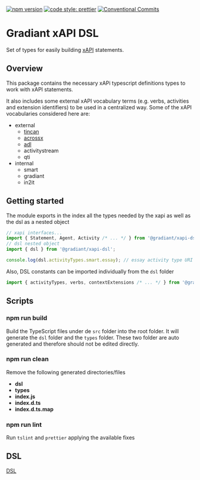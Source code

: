 [![npm version](https://badge.fury.io/js/%40gradiant%2Fxapi-dsl.svg)](https://badge.fury.io/js/%40gradiant%2Fxapi-dsl)
[![code style: prettier](https://img.shields.io/badge/code_style-prettier-ff69b4.svg)](https://github.com/prettier/prettier)
[![Conventional Commits](https://img.shields.io/badge/Conventional%20Commits-1.0.0-yellow.svg)](https://conventionalcommits.org)

# Gradiant xAPI DSL

Set of types for easily building [xAPI](https://xapi.com) statements.

## Overview

This package contains the necessary xAPi typescript definitions types to work with xAPI statements.

It also includes some external xAPI vocabulary terms (e.g. verbs, activities and extension identifiers) to be used in a centralized way. Some of the xAPI vocabularies considered here are:

- external
  - [tincan](http://xapi.vocab.pub/describe/?url=https%3A%2F%2Fregistry.tincanapi.com&sid=32726)
  - [acrossx](http://xapi.vocab.pub/describe/?url=https://w3id.org/xapi/acrossx)
  - [adl](http://xapi.vocab.pub/describe/?url=https%3A%2F%2Fw3id.org%2Fxapi%2Fadl&sid=32724)
  - activitystream
  - qti
- internal
  - smart
  - gradiant
  - in2it

## Getting started

The module exports in the index all the types needed by the xapi as well as the dsl as a nested object

```javascript
// xapi interfaces...
import { Statement, Agent, Activity /* ... */ } from '@gradiant/xapi-dsl';
// dsl nested object
import { dsl } from '@gradiant/xapi-dsl';

console.log(dsl.activityTypes.smart.essay); // essay activity type URI
```

Also, DSL constants can be imported individually from the `dsl` folder

```javascript
import { activityTypes, verbs, contextExtensions /* ... */ } from '@gradiant/xapi-dsl/dsl';
```

## Scripts

### npm run build

Build the TypeScript files under de `src` folder into the root folder.
It will generate the `dsl` folder and the `types` folder.
These two folder are auto generated and therefore should not be edited directly.

### npm run clean

Remove the following generated directories/files

- **dsl**
- **types**
- **index.js**
- **index.d.ts**
- **index.d.ts.map**

### npm run lint

Run `tslint` and `prettier` applying the available fixes

## DSL

[DSL](./dsl-definition.json)
